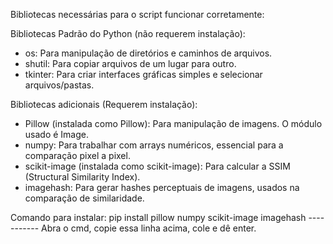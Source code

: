 Bibliotecas necessárias para o script funcionar corretamente:

Bibliotecas Padrão do Python (não requerem instalação):
* os: Para manipulação de diretórios e caminhos de arquivos.
* shutil: Para copiar arquivos de um lugar para outro.
* tkinter: Para criar interfaces gráficas simples e selecionar arquivos/pastas.

Bibliotecas adicionais (Requerem instalação):
* Pillow (instalada como Pillow): Para manipulação de imagens. O módulo usado é Image.
* numpy: Para trabalhar com arrays numéricos, essencial para a comparação pixel a pixel.
* scikit-image (instalada como scikit-image): Para calcular a SSIM (Structural Similarity Index).
* imagehash: Para gerar hashes perceptuais de imagens, usados na comparação de similaridade.

Comando para instalar:
pip install pillow numpy scikit-image imagehash
----------- Abra o cmd, copie essa linha acima, cole e dê enter.
